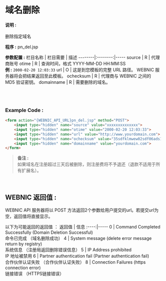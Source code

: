 # 域名删除

**说明 :** <br>  
删除指定域名

**程序 :** pn_del.jsp

**参数配置 :**
栏目名称 | 栏目需要 | 描述
--------|:--------:|-----
source | R | 代理商账号
otime | R | 查询时间，格式 YYYY-MM-DD HH:MM:SS <br> **例 :** `2000-02-20 12:03:33`
url | O | 这是到您模板的完整 URL 路径。 WEBNIC 服务器将会把结果返回至此模板。
ochecksum | R | 代理商与 WEBNIC 之间的 MD5 验证密钥。
domainname | R | 需要删除的域名。

<br><br>

### Example Code :

```HTML
<form action="{WEBNIC_API_URL}pn_del.jsp" method="POST"> 
    <input type="hidden" name="source" value="xxxxxxxxxxxxxx"> 
    <input type="hidden" name="otime" value="2000-02-20 12:03:33"> 
    <input type="hidden" name="url" value="http://www.yourdomain.com">
    <input type="hidden" name="ochecksum" value="35sdfklmwew02sdf06ads1asd3"> 
    <input type="hidden" name="domainname" value="yourdomain.com">
</form>
```
>**备注 :** <br> 
如果域名在注册超过三天后被删除，则注册费将不予退还（退款不适用于所有扩展名）。

<br>

WEBNIC 返回值 :
-----
WEBNIC API 服务器将以 POST 方法返回2个参数给用户提交的url。若提交url为空，返回值将直接显示。

以下为可能返回的返回值 ：
返回值 | 信息
:----:|-----
0 | Command Completed Successfully (Domain Deletion Successful) <br> 命令已完成 （域名删除成功）
4 | System message (delete error message return by registry) <br> 系统信息 （注册局返回删除错误信息）
5 | IP Address prohibited <br> IP 地址被禁用
6 | Partner authentication fail (Partner authentication fail) <br> 合作伙伴认证失败 （合作伙伴认证失败）
8 | Connection Failures (https connection error) <br> 链接错误 （HTTPS链接错误）
